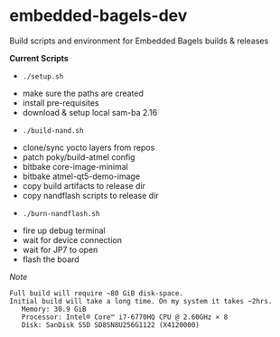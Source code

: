 # embedded-bagels-dev
Build scripts and environment for Embedded Bagels builds &amp; releases

**Current Scripts**

 * `./setup.sh`
  + make sure the paths are created
  + install pre-requisites
  + download & setup local sam-ba 2.16
 * `./build-nand.sh`
  + clone/sync yocto layers from repos
  + patch poky/build-atmel config
  + bitbake core-image-minimal
  + bitbake atmel-qt5-demo-image
  + copy build artifacts to release dir
  + copy nandflash scripts to release dir
 * `./burn-nandflash.sh`
  + fire up debug terminal
  + wait for device connection
  + wait for JP7 to open
  + flash the board

*Note*
```
Full build will require ~80 GiB disk-space.
Initial build will take a long time. On my system it takes ~2hrs.
   Memory: 30.9 GiB
   Processor: Intel® Core™ i7-6770HQ CPU @ 2.60GHz × 8 
   Disk: SanDisk SSD SD8SN8U256G1122 (X4120000)
```
